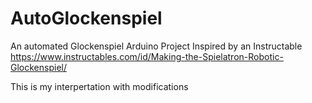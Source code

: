 # AutoGlockenspiel
An automated Glockenspiel Arduino Project
Inspired by an Instructable
https://www.instructables.com/id/Making-the-Spielatron-Robotic-Glockenspiel/

This is my interpertation with modifications
